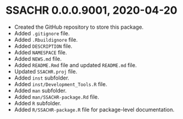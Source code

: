 # SSACHR 0.0.0.9001, 2020-04-20
* Created the GitHub repository to store this package. 
* Added `.gitignore` file.
* Added `.Rbuildignore` file.
* Added `DESCRIPTION` file. 
* Added `NAMESPACE` file. 
* Added `NEWS.md` file. 
* Added `README.Rmd` file and updated `README.md` file. 
* Updated `SSACHR.proj` file.
* Added `inst` subfolder.
* Added `inst/Development_Tools.R` file. 
* Added `man` subfolder.
* Added `man/SSACHR-package.Rd` file. 
* Added `R` subfolder.
* Added `R/SSACHR-package.R` file for package-level documentation.

